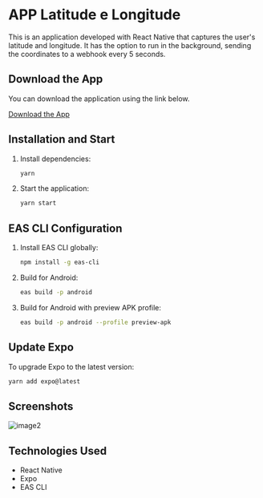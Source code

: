 # APP Latitude e Longitude

This is an application developed with React Native that captures the user's latitude and longitude. It has the option to run in the background, sending the coordinates to a webhook every 5 seconds.

## Download the App

You can download the application using the link below.

[Download the App](https://expo.dev/accounts/jamacio/projects/gps-app/builds/81945b4c-78c4-4d56-9e09-3a54c804ffdc)

## Installation and Start

1. Install dependencies:
   ```sh
   yarn
   ```
2. Start the application:
   ```sh
   yarn start
   ```

## EAS CLI Configuration

1. Install EAS CLI globally:
   ```sh
   npm install -g eas-cli
   ```
2. Build for Android:
   ```sh
   eas build -p android
   ```
3. Build for Android with preview APK profile:
   ```sh
   eas build -p android --profile preview-apk
   ```

## Update Expo

To upgrade Expo to the latest version:

```sh
yarn add expo@latest
```

## Screenshots

![image2](https://github.com/user-attachments/assets/4c06872f-ebe5-40f8-bca5-f1f873b2ca00)

## Technologies Used

- React Native
- Expo
- EAS CLI

